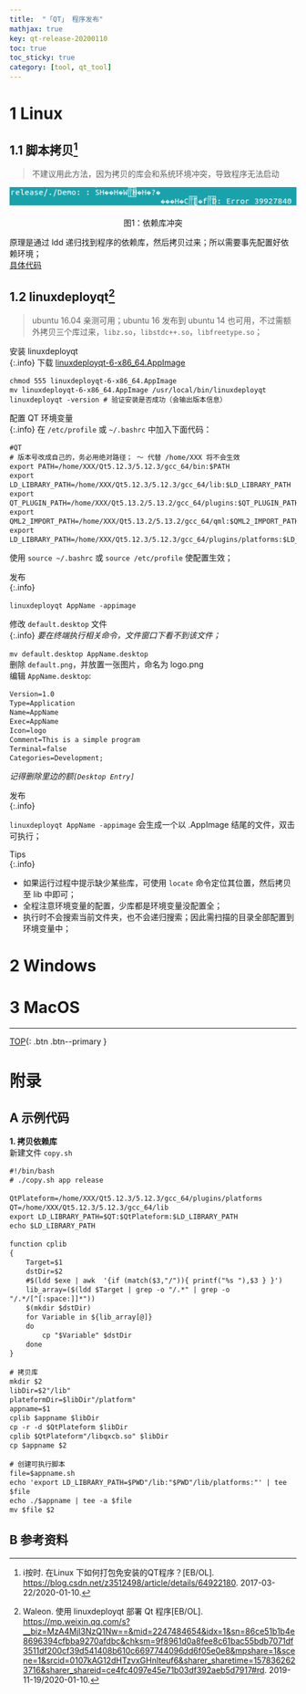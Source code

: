 ```yaml
---
title:  "「QT」 程序发布"
mathjax: true
key: qt-release-20200110
toc: true
toc_sticky: true
category: [tool, qt_tool]
---
```

<span id='head'></span>
<!--more-->   

# 1 Linux
## 1.1 脚本拷贝[^2]
>不建议用此方法，因为拷贝的库会和系统环境冲突，导致程序无法启动
<center class="half">
  <img src="/assets/images/tools/qt/release/error.png" />&emsp;<br>图1：依赖库冲突  
</center>

原理是通过 ldd 递归找到程序的依赖库，然后拷贝过来；所以需要事先配置好依赖环境；     
[具体代码](#code)    

## 1.2 linuxdeployqt[^1]
>ubuntu 16.04 亲测可用；ubuntu 16 发布到 ubuntu 14 也可用，不过需额外拷贝三个库过来，`libz.so`，`libstdc++.so`，`libfreetype.so`；   

安装 linuxdeployqt      
{:.info}
下载 [linuxdeployqt-6-x86_64.AppImage](https://github.com/probonopd/linuxdeployqt/releases)    
```shell
chmod 555 linuxdeployqt-6-x86_64.AppImage
mv linuxdeployqt-6-x86_64.AppImage /usr/local/bin/linuxdeployqt
linuxdeployqt -version # 验证安装是否成功（会输出版本信息）
```

配置 QT 环境变量   
{:.info}
在 `/etc/profile` 或 `~/.bashrc` 中加入下面代码：          
```shell
#QT
# 版本号改成自己的，务必用绝对路径； ～ 代替 /home/XXX 将不会生效
export PATH=/home/XXX/Qt5.12.3/5.12.3/gcc_64/bin:$PATH
export LD_LIBRARY_PATH=/home/XXX/Qt5.12.3/5.12.3/gcc_64/lib:$LD_LIBRARY_PATH
export QT_PLUGIN_PATH=/home/XXX/Qt5.13.2/5.13.2/gcc_64/plugins:$QT_PLUGIN_PATH
export QML2_IMPORT_PATH=/home/XXX/Qt5.13.2/5.13.2/gcc_64/qml:$QML2_IMPORT_PATH
export LD_LIBRARY_PATH=/home/XXX/Qt5.12.3/5.12.3/gcc_64/plugins/platforms:$LD_LIBRARY_PATH
```
使用 `source ~/.bashrc` 或 `source /etc/profile` 使配置生效；    

发布  
{:.info}

`linuxdeployqt AppName -appimage`    

修改 `default.desktop` 文件   
{:.info}
*要在终端执行相关命令，文件窗口下看不到该文件；*    

`mv default.desktop AppName.desktop`    
删除 `default.png`，并放置一张图片，命名为 logo.png    
编辑 `AppName.desktop`:    
```shell
Version=1.0
Type=Application
Name=AppName
Exec=AppName
Icon=logo
Comment=This is a simple program
Terminal=false
Categories=Development;
```
*记得删除里边的额`[Desktop Entry]`*    

发布   
{:.info}

`linuxdeployqt AppName -appimage` 会生成一个以 .AppImage 结尾的文件，双击可执行；     

Tips  
{:.info}
- 如果运行过程中提示缺少某些库，可使用 `locate` 命令定位其位置，然后拷贝至 lib 中即可；  
- 全程注意环境变量的配置，少库都是环境变量没配置全；      
- 执行时不会搜索当前文件夹，也不会递归搜索；因此需扫描的目录全部配置到环境变量中；     


# 2 Windows

# 3 MacOS

-------------------  
[TOP](#head){: .btn .btn--primary }


# 附录
## A 示例代码
<span id="copy">**1. 拷贝依赖库**</span>    
新建文件 `copy.sh`    
```shell
#!/bin/bash
# ./copy.sh app release

QtPlateform=/home/XXX/Qt5.12.3/5.12.3/gcc_64/plugins/platforms
QT=/home/XXX/Qt5.12.3/5.12.3/gcc_64/lib
export LD_LIBRARY_PATH=$QT:$QtPlateform:$LD_LIBRARY_PATH
echo $LD_LIBRARY_PATH

function cplib
{
    Target=$1
    dstDir=$2
    #$(ldd $exe | awk  '{if (match($3,"/")){ printf("%s "),$3 } }')
    lib_array=($(ldd $Target | grep -o "/.*" | grep -o "/.*/[^[:space:]]*"))
    $(mkdir $dstDir)
    for Variable in ${lib_array[@]}
    do
        cp "$Variable" $dstDir
    done
}

# 拷贝库
mkdir $2
libDir=$2"/lib"
plateformDir=$libDir"/platform"
appname=$1
cplib $appname $libDir
cp -r -d $QtPlateform $libDir
cplib $QtPlateform"/libqxcb.so" $libDir
cp $appname $2

# 创建可执行脚本
file=$appname.sh
echo 'export LD_LIBRARY_PATH=$PWD"/lib:"$PWD"/lib/platforms:"' | tee $file
echo ./$appname | tee -a $file
mv $file $2
```

## B 参考资料
[^1]:  Waleon. 使用 linuxdeployqt 部署 Qt 程序[EB/OL]. <https://mp.weixin.qq.com/s?__biz=MzA4MjI3NzQ1Nw==&mid=2247484654&idx=1&sn=86ce51b1b4e8696394cfbba9270afdbc&chksm=9f8961d0a8fee8c61bac55bdb7071df3511df200cf39d541408b610c6697744096dd6f05e0e8&mpshare=1&scene=1&srcid=0107kAG12dHTzvxGHnIteuf6&sharer_sharetime=1578362623716&sharer_shareid=ce4fc4097e45e71b03df392aeb5d7917#rd>. 2019-11-19/2020-01-10.   
[^2]: i按时. 在Linux 下如何打包免安装的QT程序？[EB/OL]. <https://blog.csdn.net/z3512498/article/details/64922180>. 2017-03-22/2020-01-10.      
